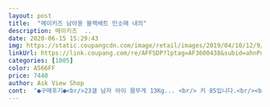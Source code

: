 ```yaml
---
layout: post 
title:  "메이키즈 남아용 블랙배트 민소매 내의" 
description: 메이키즈  ..
date: 2020-06-15 15:29:43 
img: https://static.coupangcdn.com/image/retail/images/2019/04/10/12/9/6b29c744-ccc4-4482-8335-31e1b72cac5d.jpg 
linkUrl: https://link.coupang.com/re/AFFSDP?lptag=AF3600438&subid=ahnPublicAsk&pageKey=207552201&itemId=614610213&vendorItemId=4612659145&traceid=V0-113-d2929d0ff350d3ba 
categories: [1005] 
color: A566FF 
price: 7440 
author: Ask View Shop 
cont:  "●구매후기●<br/>23갤 남자 아이 몸무게 13Kg... <br/> 키 85입니다.<br/><br/>31개월 12키로아들 100사이즈 딱이예요.<br/><br/>나쁘지 않아요 얇은 쟈가드면이라서 여름에 시원하게 입히기 좋어요ㅎㅎㅎ 120사이즈 입는 마른 남아 알맞게 입힐 수 잇어요<br/>또래보다 큰 편이에요.<br/> 체격은 보통인데.<br/>.<br/> 키가 큽니다<br/>메이키즈 옷 100서이즈면 잘 맞더라구요<br/>메이키즈는 옷 종류가 많아서 정말 좋아요.<br/><br/>배트맨 로고 아이가 너무너무 조아해요ㅎㅎ<br/>한여름에 민소매만한게 없어요.<br/><br/>" 
---
```

